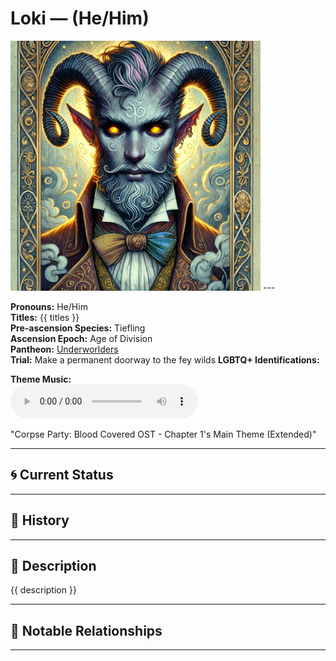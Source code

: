 # Loki — (He/Him)

<!-- Optional -->
<img src="Loki.jpg" alt="Loki" width="400" />
---

**Pronouns:** He/Him  
**Titles:** {{ titles }}  
**Pre-ascension Species:** Tiefling  
**Ascension Epoch:** Age of Division  
**Pantheon:** [Underworlders](../../pantheons/Underworlders)  
**Trial:** Make a permanent doorway to the fey wilds
**LGBTQ+ Identifications:**   


**Theme Music:**  
<audio controls>
  <source src="Loki | Corpse Party: Blood Covered OST - Chapter 1's Main Theme (Extended).mp4" type="audio/mpeg">
  Your browser does not support the audio element.
</audio>

"Corpse Party: Blood Covered OST - Chapter 1's Main Theme (Extended)"

---

## 🌀 Current Status


---

## 📜 History


---

## 🧠 Description
{{ description }}

---

## 🧩 Notable Relationships

---
